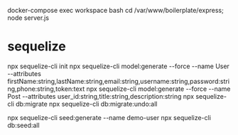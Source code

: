 docker-compose exec workspace bash
cd /var/www/boilerplate/express;
node server.js


# sequelize
npx sequelize-cli init
npx sequelize-cli model:generate --force --name User --attributes firstName:string,lastName:string,email:string,username:string,password:string,phone:string,token:text
npx sequelize-cli model:generate --force --name Post --attributes user_id:string,title:string,description:string
npx sequelize-cli db:migrate
npx sequelize-cli db:migrate:undo:all

npx sequelize-cli seed:generate --name demo-user
npx sequelize-cli db:seed:all
